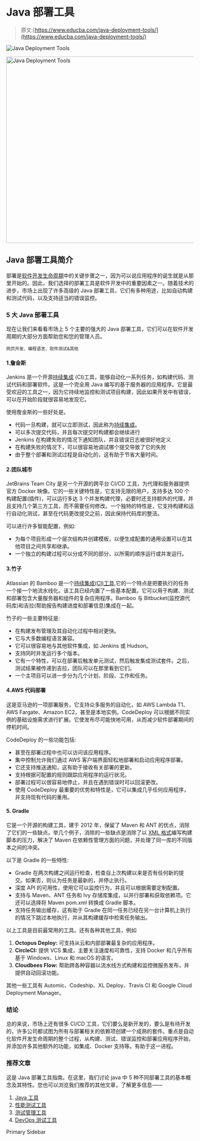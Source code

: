 # Java 部署工具

> 原文:[https://www.educba.com/java-deployment-tools/](https://www.educba.com/java-deployment-tools/)

![Java Deployment Tools](../Images/b7412cd2e409588f9d7a29cd132a0b71.png)

<noscript><img class="alignnone size-full wp-image-237943" src="../Images/b7412cd2e409588f9d7a29cd132a0b71.png" alt="Java Deployment Tools" width="900" height="500" data-original-src="https://cdn.educba.com/academy/wp-content/uploads/2019/11/Java-Deployment-Tools.png"/></noscript>

## Java 部署工具简介

部署是[软件开发生命周期](https://www.educba.com/what-is-sdlc/)中的关键步骤之一，因为可以说应用程序的诞生就是从那里开始的。因此，我们选择的部署工具是软件开发中的重要因素之一。随着技术的进步，市场上出现了许多高级的 Java 部署工具，它们有多种用途，比如自动构建和测试代码，以及支持适当的错误监控。

### 5 大 Java 部署工具

现在让我们来看看市场上 5 个主要的强大的 Java 部署工具，它们可以在软件开发周期的大部分方面帮助您和您的管理人员。

<small>网页开发、编程语言、软件测试&其他</small>

#### 1.詹金斯

Jenkins 是一个开源[持续集成](https://www.educba.com/what-is-continuous-integration/) (CI)工具，能够自动化一系列任务，如构建代码、测试代码和部署软件。这是一个完全用 Java 编写的基于服务器的应用程序。它是最受欢迎的工具之一，因为它持续地监控和测试项目构建，因此如果开发中有错误，可以在开始阶段就很容易地发现它。

使用詹金斯的一些好处是。

*   代码一旦构建，就可以立即测试，因此称为[持续集成](https://www.educba.com/continuous-integration-in-devops/)。
*   可以多次提交代码，并且每次提交时构建都会继续进行
*   Jenkins 在构建失败的情况下通知团队，并且错误日志被很好地定义
*   在构建失败的情况下，可以很容易地调试哪个提交导致了它的失败
*   由于整个部署和测试过程是自动化的，这有助于节省大量时间。

#### 2.团队城市

JetBrains Team City 是另一个开源的跨平台 CI/CD 工具，为代理和服务器提供官方 Docker 映像。它的一些关键特性是，它支持无限的用户，支持多达 100 个构建配置(插件)，可以运行多达 3 个并发构建代理，必要时还支持额外的代理，并且支持几个第三方工具，而不需要任何修改。一个独特的特性是，它支持构建和运行自动化测试，甚至在代码更改提交之前，因此保持代码库的整洁。

可以进行许多智能配置，例如:

*   为每个项目形成一个层次结构并创建模板，以便生成配置的通用设置可以在其他项目之间共享和继承。
*   一个独立的构建过程可以分成不同的部分，以所需的顺序运行或并发运行。

#### 3.竹子

Atlassian 的 Bamboo 是一个[持续集成(CI)工具](https://www.educba.com/continuous-integration-tools/),它的一个特点是把要执行的任务一个接一个地流水线化。该工具已经内置了一些基本配置。它可以用于构建、测试和部署包含大量服务器和组件的复杂应用程序。Bamboo 与 Bitbucket(监控源代码库)和吉拉(帮助报告构建进度和部署信息)集成在一起。

竹子的一些主要特征是:

*   在构建发布管理及其自动化过程中相对更快。
*   它与大多数编程语言兼容。
*   它可以很容易地与其他软件集成，如 Jenkins 或 Hudson。
*   支持同时并发运行多个版本。
*   它有一个特性，可以在部署后触发单元测试，然后触发集成测试套件。之后，测试结果被传递到吉拉，团队可以在那里看到它们。
*   一个主项目可以进一步分为几个计划、阶段、工作和任务。

#### 4.AWS 代码部署

这是亚马逊的一项部署服务，它支持众多服务的自动化，如 AWS Lambda T1、AWS Fargate、Amazon EC2，甚至是本地实例。CodeDeploy 可以根据不同实例的基础设施需求进行扩展。它使发布尽可能快地可用，从而减少软件部署期间的停机时间。

CodeDeploy 的一些功能包括:

*   甚至在部署过程中也可以访问该应用程序。
*   集中控制允许我们通过 AWS 客户端界面轻松地部署和启动应用程序部署。
*   它还支持推送通知，这有助于接收有关部署的更新。
*   支持根据可配置的规则跟踪应用程序的运行状况。
*   部署过程可以很容易地停止，并且在遇到错误时可以回滚更改。
*   使用 CodeDeploy 最重要的优势和特性是，它可以集成几乎任何应用程序，并支持现有代码的重用。

#### 5\. Gradle

它是一个开源的构建工具，建于 2012 年，保留了 Maven 和 ANT 的优点，消除了它们的一些缺点。举几个例子，消除的一些缺点是消除了以 [XML 格式](https://www.educba.com/what-is-xml/)编写构建脚本的压力，解决了 Maven 在依赖性管理方面的问题，并处理了同一库的不同版本之间的冲突。

以下是 Gradle 的一些特性:

*   Gradle 在两次构建之间运行检查，检查自上次构建以来是否有任何新的提交。如果否，则认为任务是最新的，并停止执行。
*   深度 API 的可用性，使用它可以监控行为，并且可以根据需要定制配置。
*   支持与 Maven、ANT 任务和 Ivy 存储库集成，以并行部署和获取依赖项。它还可以选择将 Maven pom.xml 转换成 Gradle 脚本。
*   支持任务输出缓存，这有助于 Gradle 在同一任务已经在另一台计算机上执行的情况下跳过本地执行，并从其构建缓存中检索任务输出。

以上工具是目前最常用的工具。还有各种其他工具，例如

1.  **Octopus Deploy:** 可支持从云和内部部署最复杂的应用程序。
2.  **CircleCI:** 提供 VCS 集成，主要关注速度和可靠性，支持 Docker 和几乎所有基于 Windows、Linux 和 macOS 的语言。
3.  **Cloudbees Flow:** 帮助跨各种容器以流水线方式构建和监控微服务发布，并提供自动回滚功能。

其他一些工具有 Automic、Codeship、XL Deploy、Travis CI 和 Google Cloud Deployment Manager。

### 结论

总的来说，市场上还有很多 CI/CD 工具，它们要么是新开发的，要么是有待开发的，许多公司都试图为所有与部署相关的依赖项创建一个成熟的套件。重点是自动化软件开发生命周期的整个过程，从构建、测试、错误监控和部署应用程序开始，并添加许多其他额外的功能，如集成、Docker 支持等。有助于这一进程。

### 推荐文章

这是 Java 部署工具指南。在这里，我们讨论 java 中 5 种不同部署工具的基本概念及其特性。您也可以浏览我们推荐的其他文章，了解更多信息——

1.  [Java 工具](https://www.educba.com/java-tools/)
2.  [性能测试工具](https://www.educba.com/performance-testing-tools/)
3.  [测试管理工具](https://www.educba.com/test-management-tools/)
4.  [DevOps 测试工具](https://www.educba.com/devops-testing-tools/)

<footer class="entry-footer">

<aside class="sidebar sidebar-primary widget-area" role="complementary" aria-label="Primary Sidebar">Primary Sidebar</aside>

</footer>